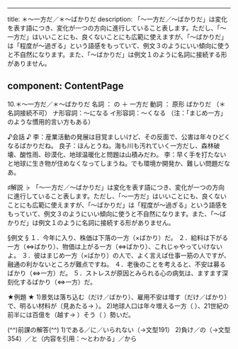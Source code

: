 ---

title: ＊～一方だ／＊～ばかりだ description: 「～一方だ／～ばかりだ」は変化を表す語につき、変化が一つの方向に進行していること表します。ただし、「～一方だ」はいいことにも、良くないことにも広範に使えますが、「～ばかりだ」は「程度が～過ぎる」という語感をもっていて、例文３のようにいい傾向に使うと不自然になります。また、「～ばかりだ」は例文１のように名詞に接続する形がありません。

component: ContentPage
----------------------

10.＊～一方だ／＊～ばかりだ 名詞 ： の ＋ 一方だ 動詞 ： 原形 ばかりだ （＊名詞接続不可） ナ形容詞：～になる イ形容詞：～くなる （注：「まじめ一方」 のような慣用的言い方もある）

♪会話 ♪ 李：産業活動の発展は目覚ましいけど、その反面で、公害は年々ひどくなるばかりだね。 良子：ほんとうね。海も川も汚れていく一方だし、森林破壊、酸性雨、砂漠化、地球温暖化と問題は山積みだわ。 李：早く手を打たないと地球に生き物が住めなくなってしまうね。でも環境か開発か、難しい問題だなあ。

♯解説 ♭ 「～一方だ／～ばかりだ」は変化を表す語につき、変化が一つの方向に進行していること表します。ただし、「～一方だ」はいいことにも、良くないことにも広範に使えますが、「～ばかりだ」は「程度が～過ぎる」という語感をもっていて、例文３のようにいい傾向に使うと不自然になります。また、「～ばかりだ」は例文１のように名詞に接続する形がありません。

§例文 § １．今年に入り、株価は下落の一方（×ばかり）だ。 ２．給料は下がる一方（⇔ばかり）、物価は上がる一方（⇔ばかり）、これじゃやっていけないよ。 ３．彼はまじめ一方（×ばかり）の人で、よく言えば仕事一筋の人ですが、融通の利かないところが難点ですね。 ４．老後のことを考えると、不安は募るばかり（⇔一方）だ。 ５．ストレスが原因とみられる心の病気は、ますます深刻化するばかり（⇔一方）だ。

★例題 ★ 1)景気は落ち込む（だけ／ばかり）、雇用不安は増す（だけ／ばかり）で、明るい材料が（見あたる→ ）。 2)地球人口は年々増える一方（ ）、21世紀の前半には百億を（越す→ ）そう（ ）勢いだ。

(^^)前課の解答(^^) 1)である／に／いられない（→文型191） 2)負け／の（→文型354）／と（内容を引用：～とわかる」／から
